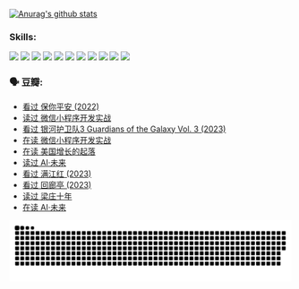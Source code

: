 
[![Anurag's github stats](https://github-readme-stats.vercel.app/api?username=w940853815)](https://github.com/anuraghazra/github-readme-stats)

### Skills:

<code><img height="32" src="https://cdn.jsdelivr.net/npm/simple-icons@v5/icons/python.svg"></code>
<code><img height="32" src="https://cdn.jsdelivr.net/npm/simple-icons@v5/icons/javascript.svg"></code>
<code><img height="32" src="https://cdn.jsdelivr.net/npm/simple-icons@v5/icons/django.svg"></code>
<code><img height="32" src="https://cdn.jsdelivr.net/npm/simple-icons@v5/icons/flask.svg"></code>
<code><img height="32" src="https://cdn.jsdelivr.net/npm/simple-icons@v5/icons/vuetify.svg"></code>
<code><img height="32" src="https://cdn.jsdelivr.net/npm/simple-icons@v5/icons/git.svg"></code>
<code><img height="32" src="https://cdn.jsdelivr.net/npm/simple-icons@v5/icons/docker.svg"></code>
<code><img height="32" src="https://cdn.jsdelivr.net/npm/simple-icons@v5/icons/postgresql.svg"></code>
<code><img height="32" src="https://cdn.jsdelivr.net/npm/simple-icons@v5/icons/elasticsearch.svg"></code>
<code><img height="32" src="https://cdn.jsdelivr.net/npm/simple-icons@v5/icons/macos.svg"></code>
<code><img height="32" src="https://cdn.jsdelivr.net/npm/simple-icons@v5/icons/linux.svg"></code>

### 🗣 豆瓣:

<!-- DOUBAN-ACTIVITIES:START -->
- [看过 保你平安‎ (2022)](https://www.douban.com/people/136069238/status/4239139510/?_i=84717790)
- [读过 微信小程序开发实战](https://www.douban.com/people/136069238/status/4237321528/?_i=84717790)
- [看过 银河护卫队3 Guardians of the Galaxy Vol. 3‎ (2023)](https://www.douban.com/people/136069238/status/4236631849/?_i=84717790)
- [在读 微信小程序开发实战](https://www.douban.com/people/136069238/status/4230177692/?_i=84717790)
- [在读 美国增长的起落](https://www.douban.com/people/136069238/status/4220055912/?_i=84717790)
- [读过 AI·未来](https://www.douban.com/people/136069238/status/4220054171/?_i=84717790)
- [看过 满江红‎ (2023)](https://www.douban.com/people/136069238/status/4219146433/?_i=84717790)
- [看过 回廊亭‎ (2023)](https://www.douban.com/people/136069238/status/4215992758/?_i=84717790)
- [读过 梁庄十年](https://www.douban.com/people/136069238/status/4206664969/?_i=84717790)
- [在读 AI·未来](https://www.douban.com/people/136069238/status/4206653520/?_i=84717790)
<!-- DOUBAN-ACTIVITIES:END -->


![Snake animation](https://raw.githubusercontent.com/w940853815/w940853815/output/github-contribution-grid-snake.svg)

<!--
**w940853815/w940853815** is a ✨ _special_ ✨ repository because its `README.md` (this file) appears on your GitHub profile.

Here are some ideas to get you started:

- 🔭 I’m currently working on ...
- 🌱 I’m currently learning ...
- 👯 I’m looking to collaborate on ...
- 🤔 I’m looking for help with ...
- 💬 Ask me about ...
- 📫 How to reach me: ...
- 😄 Pronouns: ...
- ⚡ Fun fact: ...
-->
